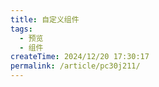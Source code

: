 ```yaml
---
title: 自定义组件
tags:
  - 预览
  - 组件
createTime: 2024/12/20 17:30:17
permalink: /article/pc30j211/
---
```


<CustomComponent />
